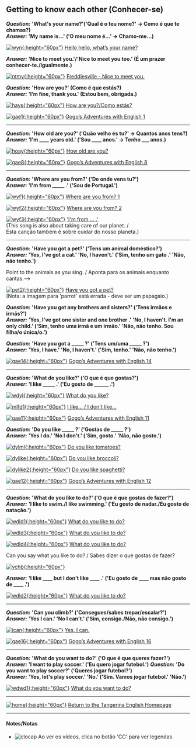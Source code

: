 ## Getting to know each other (Conhecer-se) 

***Question:*** **'What's your name?'('Qual é o teu nome?' -> Como é que te chamas?)**  
***Answer:*** **'My name is…' ('O meu nome é...' -> Chamo-me...)**  

[![wyn](https://1blockatatime.github.io/English/images/wyn1.png){:height="60px"}](https://www.youtube.com/watch?v=Uv1JkBL5728) [Hello hello, what’s your name?](https://www.youtube.com/watch?v=Uv1JkBL5728)

***Answer:*** **'Nice to meet you.'/'Nice to meet you too.' (É um prazer conhecer-te./Igualmente.)**  

[![ntmy](https://1blockatatime.github.io/English/images/ntmy.PNG){:height="60px"}](https://www.youtube.com/watch?v=rSwypHirUkM) [Freddiesville - Nice to meet you.](https://www.youtube.com/watch?v=rSwypHirUkM)

***Question:*** **'How are you?' (Como é que estás?)**  
***Answer:*** **'I’m fine, thank you.' (Estou bem, obrigada.)**

[![hays](https://1blockatatime.github.io/English/images/hays.PNG){:height="60px"}](https://www.youtube.com/watch?v=LxhOv3KnfA8) [How are you?/Como estás?](https://www.youtube.com/watch?v=LxhOv3KnfA8) 

[![gae1](https://1blockatatime.github.io/English/images/gae1.PNG){:height="60px"}](https://www.youtube.com/watch?v=9R5-W3bMX4E) [Gogo’s Adventures with English 1](https://www.youtube.com/watch?v=9R5-W3bMX4E)   

***

***Question:*** **'How old are you?' ('Quão velho és tu?' -> Quantos anos tens?)**  
***Answer:*** **'I'm ____ years old.' ('Sou ____ anos.' -> Tenho ___ anos.)**

[![hoay](https://1blockatatime.github.io/English/images/hoay.PNG){:height="60px"}](https://www.youtube.com/watch?v=x2cI4ZgsYU4) [How old are you?](https://www.youtube.com/watch?v=x2cI4ZgsYU4) 

[![gae8](https://1blockatatime.github.io/English/images/gae8.PNG){:height="60px"}](https://www.youtube.com/watch?v=sn4sp4YGz0E) [Gogo’s Adventures with English 8](https://www.youtube.com/watch?v=sn4sp4YGz0E) 

*** 

***Question:*** **'Where are you from?' ('De onde vens tu?')**  
***Answer:*** **'I'm from _____ .' ('Sou de Portugal.')**

[![wyf1](https://1blockatatime.github.io/English/images/wyf1.PNG){:height="60px"}](https://www.youtube.com/watch?v=l6A2EFkjXq4) [Where are you from? 1](https://www.youtube.com/watch?v=l6A2EFkjXq4) 

[![wyf2](https://1blockatatime.github.io/English/images/wyf2.PNG){:height="60px"}](https://www.youtube.com/watch?v=XfFCaTgsW-I) [Where are you from? 2](https://www.youtube.com/watch?v=XfFCaTgsW-I)

[![wyf3](https://1blockatatime.github.io/English/images/wyf3.PNG){:height="60px"}](https://www.youtube.com/watch?v=Pf6jDODpZmU) ['I'm from ... .'](https://www.youtube.com/watch?v=Pf6jDODpZmU)   
(This song is also about taking care of our planet. /  
Esta canção também é sobre cuidar do nosso planeta.)

*** 

***Question:*** **'Have you got a pet?' ('Tens um animal doméstico?')**  
***Answer:*** **'Yes, I've got a cat.' 'No, I haven't.' ('Sim, tenho um gato .' 'Não, não tenho.')**

Point to the animals as you sing. / Aponta para os animais enquanto cantas.-->  

[![pet2](https://1blockatatime.github.io/English/images/pet2.PNG){:height="60px"}](https://www.youtube.com/watch?v=6qh_qTOgkhY) [Have you got a pet?](https://www.youtube.com/watch?v=6qh_qTOgkhY)  
(Nota: a imagem para 'parrot' está errada - deve ser um papagaio.)  

***Question:*** **'Have you got any brothers and sisters?' ('Tens irmãos e irmãs?')**  
***Answer:*** **'Yes, I've got one sister and one brother .' 'No, I haven't. I'm an only child.' ('Sim, tenho uma irmã e um irmão.' 'Não, não tenho. Sou filha/o única/o.')**

***Question:*** **'Have you got a _____ ?' ('Tens um/uma _____ ?')**  
***Answer:*** **'Yes, I have.' 'No, I haven't.' ('Sim, tenho.' 'Não, não tenho.')**  

[![gae14](https://1blockatatime.github.io/English/images/gae14.png){:height="60px"}](https://www.youtube.com/watch?v=rv2MD18avok) [Gogo’s Adventures with English 14](https://www.youtube.com/watch?v=rv2MD18avok)

***

***Question:*** **'What do you like?' ('O que é que gostas?')**  
***Answer:*** **'I like _____ .' ('Eu gosto de ______ .')**

[![wdyl](https://1blockatatime.github.io/English/images/wdyl.png){:height="60px"}](https://www.youtube.com/watch?v=aT9tORbbvsI) [What do you like?](https://www.youtube.com/watch?v=aT9tORbbvsI)  

[![mlfd1](https://1blockatatime.github.io/English/images/mlfd1.png){:height="60px"}](https://www.youtube.com/watch?v=W_siaVSv3Qs) [I like... / I don't like...](https://www.youtube.com/watch?v=W_siaVSv3Qs)  

[![gae11](https://1blockatatime.github.io/English/images/gae11.png){:height="60px"}](https://www.youtube.com/watch?v=03hrZ7W8PZI) [Gogo’s Adventures with English 11](https://www.youtube.com/watch?v=03hrZ7W8PZI)

***Question:*** **'Do you like _____ ?' ('Gostas de _____ ?')**  
***Answer:*** **'Yes I do.' 'No I don't.' ('Sim, gosto.' 'Não, não gosto.')**

[![dylml](https://1blockatatime.github.io/English/images/dylml.png){:height="60px"}](https://www.youtube.com/watch?v=5vpA_luo_78) [Do you like tomatoes?](https://www.youtube.com/watch?v=5vpA_luo_78)  

[![dylike](https://1blockatatime.github.io/English/images/dylike.png){:height="60px"}](https://www.youtube.com/watch?v=frN3nvhIHUk) [Do you like broccoli?](https://www.youtube.com/watch?v=frN3nvhIHUk)  

[![dylike2](https://1blockatatime.github.io/English/images/dylike2.png){:height="60px"}](https://www.youtube.com/watch?v=ddDN30evKPc) [Do you like spaghetti?](https://www.youtube.com/watch?v=ddDN30evKPc)

[![gae12](https://1blockatatime.github.io/English/images/gae12.png){:height="60px"}](https://www.youtube.com/watch?v=f-769il9yYQ) [Gogo’s Adventures with English 12](https://www.youtube.com/watch?v=f-769il9yYQ)

***

***Question:*** **'What do you like to do?' ('O que é que gostas de fazer?')**  
***Answer:*** **'I like to swim./I like swimming.' ('Eu gosto de nadar./Eu gosto de natação.')**

[![wdld1](https://1blockatatime.github.io/English/images/wdld1.png){:height="60px"}](https://www.youtube.com/watch?v=tYNap8gVNK4) [What do you like to do?](https://www.youtube.com/watch?v=tYNap8gVNK4)

[![wdld3](https://1blockatatime.github.io/English/images/wdld3.png){:height="60px"}](https://www.youtube.com/watch?v=gH89yUhIAV0) [What do you like to do?](https://www.youtube.com/watch?v=gH89yUhIAV0)

[![wdld4](https://1blockatatime.github.io/English/images/wdld4.png){:height="60px"}](https://www.youtube.com/watch?v=OzrjgUrHuGc) [What do you like to do?](https://www.youtube.com/watch?v=OzrjgUrHuGc)

Can you say what you like to do? / Sabes dizer o que gostas de fazer?  

[![vchb](https://1blockatatime.github.io/English/images/vchb.PNG){:height="60px"}](https://tangerina-pt.github.io/English/Hobbies_CD)  

***Answer:*** **'I like ____ but I don't like ____ .' ('Eu gosto de ____ mas não gosto de ____ .')**

[![wdld2](https://1blockatatime.github.io/English/images/wdld2.png){:height="60px"}](https://www.youtube.com/watch?v=nddRGDEKxA0) [What do you like to do?](https://www.youtube.com/watch?v=nddRGDEKxA0)

***

***Question:*** **'Can you climb?' ('Consegues/sabes trepar/escalar?')**  
***Answer:*** **'Yes I can.' 'No I can't.' ('Sim, consigo./Não, não consigo.')**

[![ican](https://1blockatatime.github.io/English/images/ican.png){:height="60px"}](https://www.youtube.com/watch?v=_Ir0Mc6Qilo) [Yes, I can.](https://www.youtube.com/watch?v=_Ir0Mc6Qilo)

[![gae16](https://1blockatatime.github.io/English/images/gae16.png){:height="60px"}](https://www.youtube.com/watch?v=IjbKkssHkJw) [Gogo’s Adventures with English 16](https://www.youtube.com/watch?v=IjbKkssHkJw)

***

***Question:*** **'What do you want to do?' ('O que é que queres fazer?')**  
***Answer:*** **'I want to play soccer.' ('Eu quero jogar futebol.')**
***Question:*** **'Do you want to play soccer?' ('Queres jogar futebol?')**  
***Answer:*** **'Yes, let's play soccer.' 'No.' ('Sim. Vamos jogar futebol.' 'Não.')**

[![wdwd1](https://1blockatatime.github.io/English/images/wdwd1.png){:height="60px"}](https://www.youtube.com/watch?v=GSph7bc8k-4) [What do you want to do?](https://www.youtube.com/watch?v=GSph7bc8k-4)

***
[![home](https://1blockatatime.github.io/English/images/home.png){:height="60px"}](https://tangerina-pt.github.io/English) [Return to the Tangerina English Homepage](https://tangerina-pt.github.io/English)  

***

#### Notes/Notas
* ![clocap](https://1blockatatime.github.io/English/images/clocap.png) Ao ver os vídeos, clica no botão 'CC' para ver legendas
